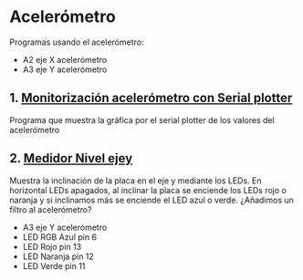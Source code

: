 # Acelerómetro
Programas usando el acelerómetro:
- A2 eje X acelerómetro
- A3 eje Y acelerómetro

## 1. [Monitorización acelerómetro con Serial plotter](https://github.com/EchidnaShield/Recursos/blob/master/Didactica/Actividades_IDE_Arduino/Acelerometro/Monitorizacion_acelerometro/Monitorizacion_acelerometro.ino)
Programa que muestra la gráfica por el serial plotter de los valores del acelerómetro

## 2. [Medidor Nivel ejey](https://github.com/EchidnaShield/Recursos/blob/master/Didactica/Actividades_IDE_Arduino/Acelerometro/Nivel_vertical/Nivel_vertical.ino)
Muestra la inclinación de la placa en el eje y mediante los LEDs. En horizontal LEDs apagados, al inclinar la placa se enciende los LEDs rojo o naranja y si inclinamos más se enciende el LED azul o verde. ¿Añadimos un filtro al acelerómetro?
- A3 eje Y acelerómetro
- LED RGB Azul pin 6
- LED Rojo pin 13
- LED Naranja pin 12
- LED Verde pin 11
